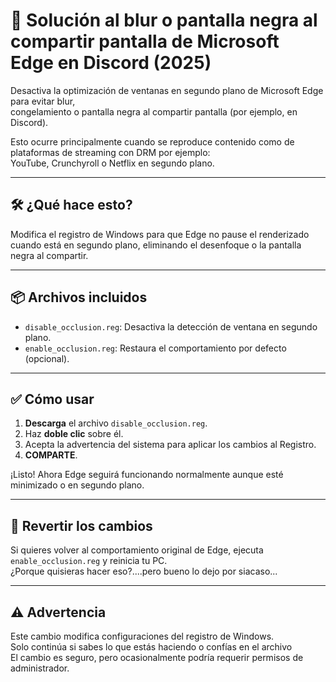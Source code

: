 # 🔧 Solución al blur o pantalla negra al compartir pantalla de Microsoft Edge en Discord (2025)

Desactiva la optimización de ventanas en segundo plano de Microsoft Edge para evitar blur,  
congelamiento o pantalla negra al compartir pantalla (por ejemplo, en Discord).

Esto ocurre principalmente cuando se reproduce contenido como de plataformas de streaming con DRM por ejemplo:  
YouTube, Crunchyroll o Netflix en segundo plano.

---

## 🛠️ ¿Qué hace esto?

Modifica el registro de Windows para que Edge no pause el renderizado cuando está en segundo plano, eliminando el desenfoque o la pantalla negra al compartir.

---

## 📦 Archivos incluidos

- `disable_occlusion.reg`: Desactiva la detección de ventana en segundo plano.
- `enable_occlusion.reg`: Restaura el comportamiento por defecto (opcional).

---

## ✅ Cómo usar

1. **Descarga** el archivo `disable_occlusion.reg`.
2. Haz **doble clic** sobre él.
3. Acepta la advertencia del sistema para aplicar los cambios al Registro.
4. **COMPARTE**.

¡Listo! Ahora Edge seguirá funcionando normalmente aunque esté minimizado o en segundo plano.

---

## 🧯 Revertir los cambios

Si quieres volver al comportamiento original de Edge, ejecuta `enable_occlusion.reg` y reinicia tu PC.  
¿Porque quisieras hacer eso?....pero bueno lo dejo por siacaso...

---

## ⚠️ Advertencia

Este cambio modifica configuraciones del registro de Windows.  
Solo continúa si sabes lo que estás haciendo o confías en el archivo  
El cambio es seguro, pero ocasionalmente podría requerir permisos de administrador.
